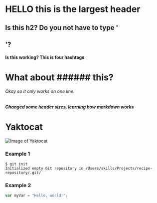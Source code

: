 # HELLO this is the largest header
## Is this h2? Do you not have to type '<h2>'?
#### Is this working? This is four hashtags
# What about ###### this?
###### Okay so it only works on one line. 

##### Changed some header sizes, learning how markdown works

# Yaktocat
![Image of Yaktocat](https://octodex.github.com/images/yaktocat.png)

### Example 1
```
$ git init
Initialized empty Git repository in /Users/skills/Projects/recipe-repository/.git/
```
### Example 2
``` javascript
var myVar = "Hello, world!";
```
